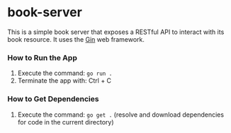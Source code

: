 # book-server
This is a simple book server that exposes a RESTful API to interact with its book resource. It uses the [Gin](https://gin-gonic.com/en/docs/) web framework.

### How to Run the App
1) Execute the command: `go run .`
2) Terminate the app with: Ctrl + C 

### How to Get Dependencies
1) Execute the command: `go get .` (resolve and download dependencies for code in the current directory)
